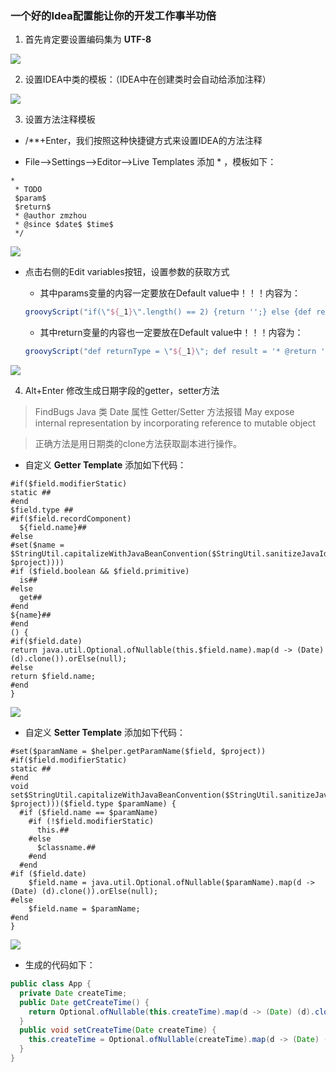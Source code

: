 ### 一个好的Idea配置能让你的开发工作事半功倍
1. 首先肯定要设置编码集为 **UTF-8**

![](imgs/File-Encodings.png)

2. 设置IDEA中类的模板：（IDEA中在创建类时会自动给添加注释）

![](imgs/File-and-Code-Templates.png)

3. 设置方法注释模板
- /**+Enter，我们按照这种快捷键方式来设置IDEA的方法注释

- File-->Settings-->Editor-->Live Templates
添加 * ，模板如下：
```
*
 * TODO 
 $param$
 $return$
 * @author zmzhou
 * @since $date$ $time$
 */
```

![](imgs/Live-Templates.png)

- 点击右侧的Edit variables按钮，设置参数的获取方式
    - 其中params变量的内容一定要放在Default value中！！！内容为：
    ```groovy
    groovyScript("if(\"${_1}\".length() == 2) {return '';} else {def result=''; def params=\"${_1}\".replaceAll('[\\\\[|\\\\]|\\\\s]', '').split(',').toList();for(i = 0; i < params.size(); i++) {if(i==0){result+='* @param ' + params[i] + ' '}else{result+='\\n' + ' * @param ' + params[i] + ' '}}; return result;}", methodParameters());
    ```
    
    - 其中return变量的内容也一定要放在Default value中！！！内容为：
    ```groovy
    groovyScript("def returnType = \"${_1}\"; def result = '* @return ' + returnType; return result;", methodReturnType());
    ```
  
![](imgs/Edit-Templates-Variables.png)

4. Alt+Enter 修改生成日期字段的getter，setter方法

> FindBugs Java 类 Date 属性 Getter/Setter 方法报错
> May expose internal representation by incorporating reference to mutable object

> 正确方法是用日期类的clone方法获取副本进行操作。

- 自定义 **Getter Template** 添加如下代码：

```text
#if($field.modifierStatic)
static ##
#end
$field.type ##
#if($field.recordComponent)
  ${field.name}##
#else
#set($name = $StringUtil.capitalizeWithJavaBeanConvention($StringUtil.sanitizeJavaIdentifier($helper.getPropertyName($field, $project))))
#if ($field.boolean && $field.primitive)
  is##
#else
  get##
#end
${name}##
#end
() {
#if($field.date)
return java.util.Optional.ofNullable(this.$field.name).map(d -> (Date) (d).clone()).orElse(null);
#else
return $field.name;
#end
}
```

![](imgs/Getter-Template.png)

- 自定义 **Setter Template** 添加如下代码：

```text
#set($paramName = $helper.getParamName($field, $project))
#if($field.modifierStatic)
static ##
#end
void set$StringUtil.capitalizeWithJavaBeanConvention($StringUtil.sanitizeJavaIdentifier($helper.getPropertyName($field, $project)))($field.type $paramName) {
  #if ($field.name == $paramName)
    #if (!$field.modifierStatic)
      this.##
    #else
      $classname.##
    #end
  #end
#if ($field.date)
    $field.name = java.util.Optional.ofNullable($paramName).map(d -> (Date) (d).clone()).orElse(null);
#else
    $field.name = $paramName;
#end
}
```

![](imgs/Setter-Template.png)

- 生成的代码如下：
```java
public class App {
  private Date createTime;
  public Date getCreateTime() {
    return Optional.ofNullable(this.createTime).map(d -> (Date) (d).clone()).orElse(null);
  }
  public void setCreateTime(Date createTime) {
    this.createTime = Optional.ofNullable(createTime).map(d -> (Date) (d).clone()).orElse(null);
  }
}
```